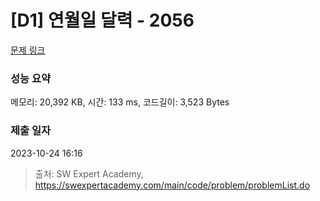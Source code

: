 # [D1] 연월일 달력 - 2056 

[문제 링크](https://swexpertacademy.com/main/code/problem/problemDetail.do?contestProbId=AV5QLkdKAz4DFAUq) 

### 성능 요약

메모리: 20,392 KB, 시간: 133 ms, 코드길이: 3,523 Bytes

### 제출 일자

2023-10-24 16:16



> 출처: SW Expert Academy, https://swexpertacademy.com/main/code/problem/problemList.do